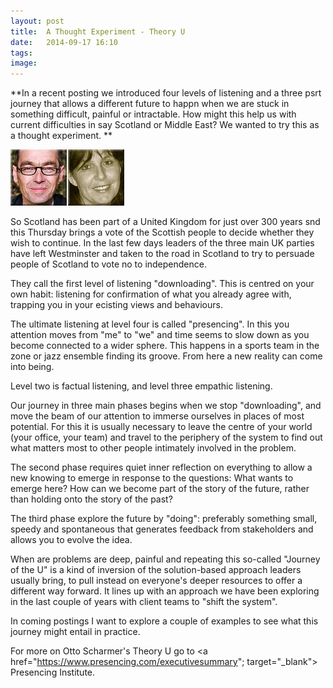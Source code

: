 ```yaml
---
layout: post
title:  A Thought Experiment - Theory U
date:   2014-09-17 16:10
tags: 
image:
---
```


**In a recent posting we introduced four levels of listening and a three psrt journey that allows a different future to happn when we are stuck in something difficult, painful or intractable. How might this help us with current difficulties in say Scotland or Middle East? We wanted to try this as a thought experiment. **

![](/libb/images/scharmer-kaufer.jpg)

So Scotland has been part of a United Kingdom for just over 300 years snd this Thursday brings a vote of the Scottish people to decide whether they wish to continue. In the last few days leaders of the three main UK parties have left Westminster and taken to the road in Scotland to try to persuade people of Scotland to vote no to independence.

  
They call the first level of listening "downloading". This is centred on your own habit: listening for confirmation of what you already agree with, trapping you in your ecisting views and behaviours.

The ultimate listening at level four is called "presencing". In this you attention moves from "me" to "we" and time seems to slow down as you become connected to a wider sphere. This happens in a sports team in the zone or jazz ensemble finding its groove. From here a new reality can come into being. 

Level two is factual listening, and level three empathic listening.  

Our journey in three main phases begins when we stop "downloading", and move the beam of our attention to immerse ourselves in places of most potential. For this it is usually necessary to leave the centre of your world (your office, your team) and travel to the periphery of the system to find out what matters most to other people intimately involved in the problem.

The second phase requires quiet inner reflection on everything to allow a new knowing to emerge in response to the questions: What wants to emerge here? How can we become part of the story of the future, rather than holding onto the story of the past?

The third phase explore the future by "doing": preferably something small, speedy and spontaneous that generates feedback from stakeholders and allows you to evolve the idea.

When are problems are deep, painful and repeating this so-called "Journey of the U" is a kind of inversion of the solution-based approach leaders usually bring, to pull instead on everyone's deeper resources to offer a different way forward. It lines up with an approach we have been exploring in the last couple of years with client teams to "shift the system". 

In coming postings I want to explore a couple of examples to see what this journey might entail in practice.

For more on Otto Scharmer's Theory U go to <a href="https://www.presencing.com/executivesummary"; target="_blank"> Presencing Institute. </a>









